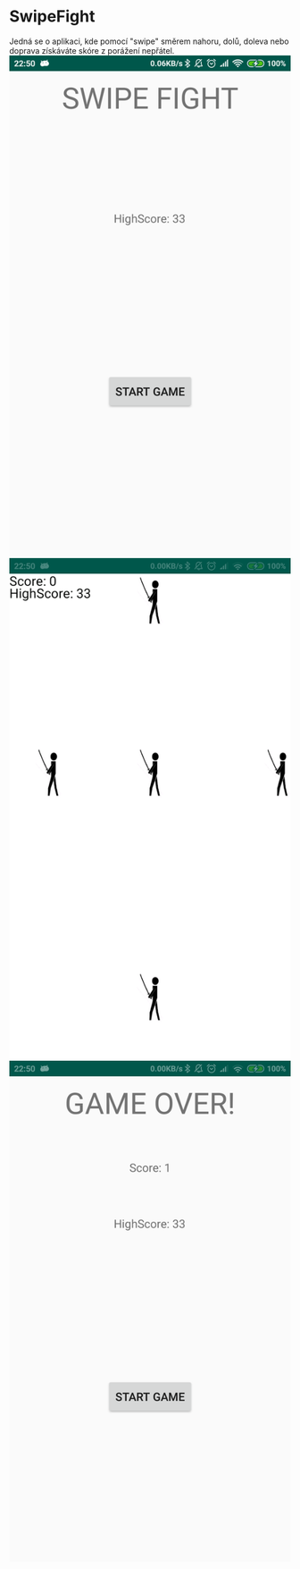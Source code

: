# SwipeFight
Jedná se o aplikaci, kde pomocí "swipe" směrem nahoru, dolů, doleva nebo doprava získáváte skóre z porážení nepřátel.
![alt text](https://raw.githubusercontent.com/oslos/SwipeFight/master/app/src/main/res/drawable/Screenshot1.png)
![alt text](https://raw.githubusercontent.com/oslos/SwipeFight/master/app/src/main/res/drawable/Screenshot2.png)
![alt text](https://raw.githubusercontent.com/oslos/SwipeFight/master/app/src/main/res/drawable/Screenshot3.png)
